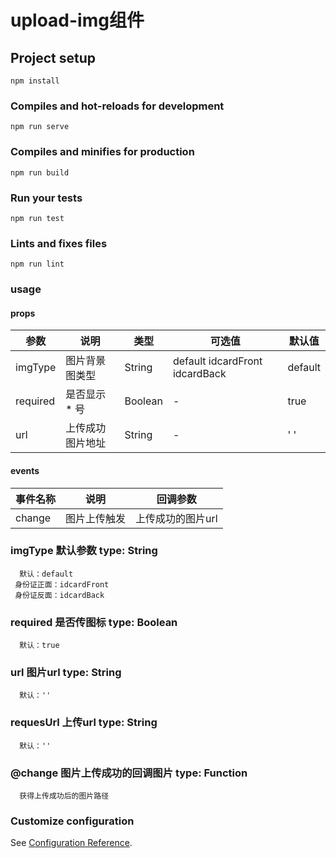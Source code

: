 # upload-img组件

## Project setup
```
npm install
```

### Compiles and hot-reloads for development
```
npm run serve
```

### Compiles and minifies for production
```
npm run build
```

### Run your tests
```
npm run test
```

### Lints and fixes files
```
npm run lint
```

### usage

#### props
参数     | 说明       |  类型    | 可选值         |  默认值
-|-|-|-|-
imgType  | 图片背景图类型       | String  | default idcardFront idcardBack    | default |
required | 是否显示 * 号        | Boolean | -                            | true |
url      | 上传成功图片地址      | String  | -                                | ' ' |

#### events
事件名称     | 说明          |  回调参数
-|-|-
change      | 图片上传触发   | 上传成功的图片url 




### imgType 默认参数 type: String
```
  默认：default
 身份证正面：idcardFront
 身份证反面：idcardBack
```
### required 是否传图标 type: Boolean
```
  默认：true
```
### url 图片url type: String
```
  默认：''
```
### requesUrl 上传url type: String
```
  默认：''
```
### @change 图片上传成功的回调图片 type: Function
```
  获得上传成功后的图片路径
```
### Customize configuration
See [Configuration Reference](https://cli.vuejs.org/config/).
